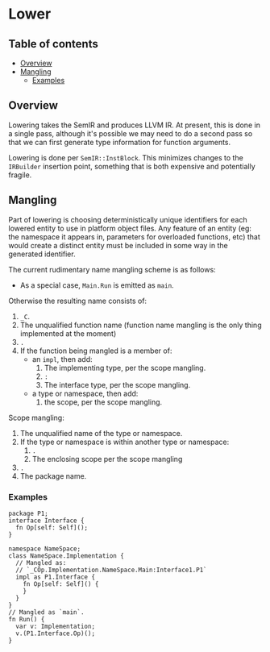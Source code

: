 # Lower

<!--
Part of the Carbon Language project, under the Apache License v2.0 with LLVM
Exceptions. See /LICENSE for license information.
SPDX-License-Identifier: Apache-2.0 WITH LLVM-exception
-->

<!-- toc -->

## Table of contents

-   [Overview](#overview)
-   [Mangling](#mangling)
    -   [Examples](#examples)

<!-- tocstop -->

## Overview

Lowering takes the SemIR and produces LLVM IR. At present, this is done in a
single pass, although it's possible we may need to do a second pass so that we
can first generate type information for function arguments.

Lowering is done per `SemIR::InstBlock`. This minimizes changes to the
`IRBuilder` insertion point, something that is both expensive and potentially
fragile.

## Mangling

Part of lowering is choosing deterministically unique identifiers for each
lowered entity to use in platform object files. Any feature of an entity (eg:
the namespace it appears in, parameters for overloaded functions, etc) that
would create a distinct entity must be included in some way in the generated
identifier.

The current rudimentary name mangling scheme is as follows:

-   As a special case, `Main.Run` is emitted as `main`.

Otherwise the resulting name consists of:

1.  `_C`.
2.  The unqualified function name (function name mangling is the only thing
    implemented at the moment)
3.  `.`
4.  If the function being mangled is a member of:
    -   an `impl`, then add:
        1.  The implementing type, per the scope mangling.
        2.  `:`
        3.  The interface type, per the scope mangling.
    -   a type or namespace, then add:
        1.  the scope, per the scope mangling.

Scope mangling:

1.  The unqualified name of the type or namespace.
2.  If the type or namespace is within another type or namespace:
    1.  `.`
    2.  The enclosing scope per the scope mangling
3.  `.`
4.  The package name.

### Examples

```carbon
package P1;
interface Interface {
  fn Op[self: Self]();
}
```

```carbon
namespace NameSpace;
class NameSpace.Implementation {
  // Mangled as:
  // `_COp.Implementation.NameSpace.Main:Interface1.P1`
  impl as P1.Interface {
    fn Op[self: Self]() {
    }
  }
}
// Mangled as `main`.
fn Run() {
  var v: Implementation;
  v.(P1.Interface.Op)();
}
```
